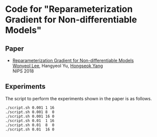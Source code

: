 # Code for "Reparameterization Gradient for Non-differentiable Models"

## Paper
* [Reparameterization Gradient for Non-differentiable Models](https://arxiv.org/abs/1806.00176)  
  [Wonyeol Lee](https://cs.stanford.edu/people/wonyeol/),
  Hangyeol Yu,
  [Hongseok Yang](https://sites.google.com/view/hongseokyang/)  
  NIPS 2018

## Experiments
The script to perform the experiments shown in the paper is as follows.
```
./script.sh 0.001 1 16
./script.sh 0.001 8  0
./script.sh 0.001 16 0
./script.sh 0.01  1 16
./script.sh 0.01  8  0
./script.sh 0.01  16 0
```
